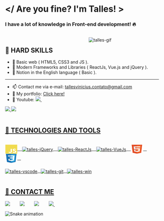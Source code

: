 # </ Are you fine? I'm Talles! > 

### I have a lot of knowledge in Front-end development! 🔥
 
<br>

<img align="right" alt="talles-gif" width="230" src="https://user-images.githubusercontent.com/90796934/158072883-42250179-932e-44cc-b6a4-4f8a12cdbb1f.gif">

## 🚀 HARD SKILLS
- 📌 Basic web ( HTML5, CSS3 and JS ).
- 📌 Modern Frameworks and Libraries ( ReactJs, Vue.js and jQuery ).
- 📌 Notion in the English language ( Basic ). 
______________________________________________________________________________
- 📫 Contact me via e-mail: tallesvinicius.contato@gmail.com
- 💼 My portfolio:   <a href='http://tmcode.tech/' target='_blank'>Click here!</a>
- 🔴 Youtube: <a href="https://www.youtube.com/channel/UC9ziKztIWzUwqRxqc-abXFQ" target="_blank"><img src="https://img.shields.io/youtube/channel/subscribers/UC9ziKztIWzUwqRxqc-abXFQ?style=social" target="_blank">
 </a> &nbsp;&nbsp;&nbsp;&nbsp;&nbsp;&nbsp;

 <div>
  <a href="https://github.com/tallesvini">
  <img height="150em" src="https://github-readme-stats.vercel.app/api?username=tallesvini&show_icons=true&theme=react&include_all_commits=true&count_private=true"/>
  <img height="150em" src="https://github-readme-stats.vercel.app/api/top-langs/?username=tallesvini&layout=compact&langs_count=7&theme=react"/>
</div>
 
 <br>
 
 ## 🔖 TECHNOLOGIES AND TOOLS 
 <div style="display: inline_block"><br>
  
  <img align="center" alt="talles-Js" height="30" width="40" src="https://raw.githubusercontent.com/devicons/devicon/master/icons/javascript/javascript-plain.svg">
  &nbsp;&nbsp;
  <img align="center" alt="talles-jQuery" height="30" width="40" src="https://cdn.jsdelivr.net/gh/devicons/devicon/icons/jquery/jquery-plain.svg">
  &nbsp;&nbsp;
  <img align="center" alt="talles-ReactJs" height="30" width="40" src="https://cdn.jsdelivr.net/gh/devicons/devicon/icons/react/react-original.svg">
  &nbsp;&nbsp;
  <img align="center" alt="talles-VueJs" height="30" width="40" src="https://cdn.jsdelivr.net/gh/devicons/devicon/icons/vuejs/vuejs-original.svg" />
  &nbsp;&nbsp;
  <img align="center" alt="talles-HTML" height="30" width="40" src="https://raw.githubusercontent.com/devicons/devicon/master/icons/html5/html5-original.svg">
  &nbsp;&nbsp;
  <img align="center" alt="talles-CSS" height="30" width="40" src="https://raw.githubusercontent.com/devicons/devicon/master/icons/css3/css3-original.svg">
  &nbsp;&nbsp; <br><br>
  
  <img align="center" alt="talles-vscode"  src="https://img.shields.io/badge/Visual_Studio_Code-0078D4?style=for-the-badge&logo=visual%20studio%20code&logoColor=white" />
  &nbsp;
  <img align="center" alt="talles-git" src="https://img.shields.io/badge/GIT-E44C30?style=for-the-badge&logo=git&logoColor=white" />
  &nbsp;
  <img align="center" alt="talles-win" src="https://img.shields.io/badge/Windows-0078D6?style=for-the-badge&logo=windows&logoColor=white" />

</div>
 
 <br>
  
 ## 📩 CONTACT ME 
  
<div> 
  <a href="https://www.linkedin.com/in/tallesvinicius/" target="_blank"><img src="https://img.shields.io/badge/LinkedIn-0077B5?style=for-the-badge&logo=linkedin&logoColor=white"_blank"></a> &nbsp;&nbsp;&nbsp;&nbsp;&nbsp;&nbsp;
  <a href="https://www.instagram.com/talles_code/" target="_blank"><img src="https://img.shields.io/badge/-Instagram-%23E4405F?style=for-the-badge&logo=instagram&logoColor=white" target="_blank"></a> &nbsp;&nbsp;&nbsp;&nbsp;&nbsp;&nbsp;
  <a href = "mailto:tallesvinicius.contato@gmail.com"><img src="https://img.shields.io/badge/Gmail-D14836?style=for-the-badge&logo=gmail&logoColor=white" target="_blank"></a>
   &nbsp;&nbsp;&nbsp;&nbsp;&nbsp;&nbsp;
  <a href="https://github.com/tallesvini" target="_blank"><img src="https://img.shields.io/badge/GitHub-100000?style=for-the-badge&logo=github&logoColor=white" target="_blank">
 </a> &nbsp;&nbsp;&nbsp;&nbsp;&nbsp;&nbsp;
  
</div>

![Snake animation](https://github.com/tallesvini/tallesvini/blob/output/github-contribution-grid-snake.svg)
 
